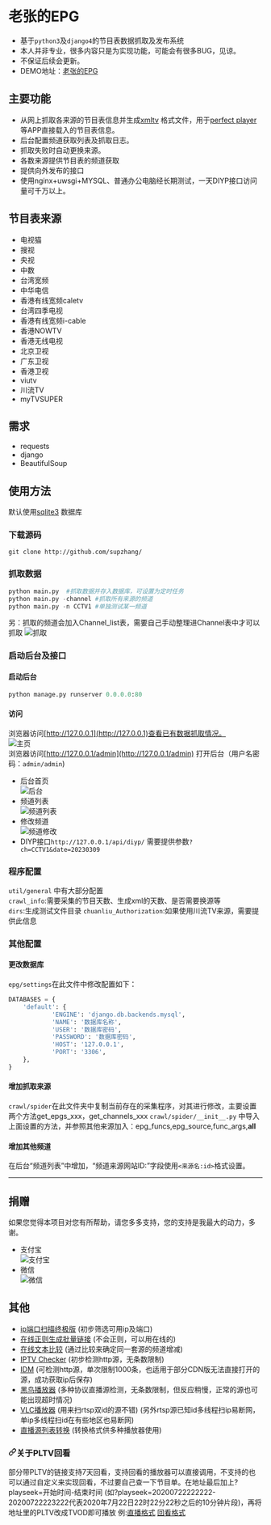 # 老张的EPG  
* 基于`python3`及`django4`的节目表数据抓取及发布系统
* 本人并非专业，很多内容只是为实现功能，可能会有很多BUG，见谅。
* 不保证后续会更新。
* DEMO地址：[老张的EPG](http://epg.51zmt.top:8000/)  

## 主要功能  
- 从网上抓取各来源的节目表信息并生成[xmltv](http://wiki.xmltv.org/) 格式文件，用于[perfect player](http://niklabs.com/) 等APP直接载入的节目表信息。
- 后台配置频道获取列表及抓取日志。
- 抓取失败时自动更换来源。
- 各数来源提供节目表的频道获取
- 提供向外发布的接口
- 使用nginx+uwsgi+MYSQL、普通办公电脑经长期测试，一天DIYP接口访问量可千万以上。  

## 节目表来源  
- 电视猫
- 搜视
- 央视
- 中数
- 台湾宽频
- 中华电信
- 香港有线宽频caletv
- 台湾四季电视
- 香港有线宽频i-cable
- 香港NOWTV
- 香港无线电视
- 北京卫视
- 广东卫视
- 香港卫视
- viutv
- 川流TV
- myTVSUPER  
## 需求  
- requests
- django
- BeautifulSoup  
## 使用方法
默认使用[sqlite3](https://www.sqlite.org/) 数据库  
### 下载源码  
```git clone http://github.com/supzhang/```  
### 抓取数据  
```python
python main.py  #抓取数据并存入数据库，可设置为定时任务
python main.py -channel #抓取所有来源的频道
python main.py -n CCTV1 #单独测试某一频道  
```
另：抓取的频道会加入Channel_list表，需要自己手动整理进Channel表中才可以抓取
![抓取](./img/crawl.png)  
### 启动后台及接口
#### 启动后台
```python
python manage.py runserver 0.0.0.0:80
```
#### 访问  
浏览器访问[http://127.0.0.1](http://127.0.0.1)查看已有数据抓取情况。  
![主页](./img/main_page.png)  
浏览器访问[http://127.0.0.1/admin](http://127.0.0.1/admin) 打开后台（用户名密码：`admin/admin`)  
- 后台首页  
![后台](./img/back.png)  
- 频道列表    
![频道列表](./img/channel1.png)  
- 修改频道   
![频道修改](./img/channel2.png)
- DIYP接口`http://127.0.0.1/api/diyp/` 需要提供参数`?ch=CCTV1&date=20230309` 
### 程序配置  
`util/general` 中有大部分配置  
`crawl_info`:需要采集的节目天数、生成xml的天数、是否需要换源等  
`dirs`:生成测试文件目录
`chuanliu_Authorization`:如果使用川流TV来源，需要提供此信息
### 其他配置  
#### 更改数据库    
`epg/settings`在此文件中修改配置如下：
```python
DATABASES = {
    'default': {
            'ENGINE': 'django.db.backends.mysql',
            'NAME': '数据库名称',
            'USER': '数据库密码',
            'PASSWORD': '数据库密码',
            'HOST': '127.0.0.1',
            'PORT': '3306',
    },
}
```
#### 增加抓取来源  
`crawl/spider`在此文件夹中复制当前存在的采集程序，对其进行修改，主要设置两个方法get_epgs_xxx，get_channels_xxx
`crawl/spider/__init__.py` 中导入上面设置的方法，并参照其他来源加入：epg_funcs,epg_source,func_args,__all__  
#### 增加其他频道  
在后台“频道列表”中增加，“频道来源网站ID:”字段使用`<来源名:id>`格式设置。
****
## 捐赠
如果您觉得本项目对您有所帮助，请您多多支持，您的支持是我最大的动力，多谢。  
- 支付宝  
![支付宝](./img/alipay.jpg)  
- 微信  
![微信](./img/wechat.png)

## 其他
<ul>
<li><a href="https://pan.baidu.com/s/1mhQyxhm" rel="nofollow">ip端口扫描终极版</a> (初步筛选可用ip及端口)</li>
<li><a href="http://tools.jb51.net/aideddesign/ljscq" rel="nofollow">在线正则生成批量链接</a> (不会正则，可以用在线的)</li>
<li><a href="http://wenbenbijiao.renrensousuo.com/" rel="nofollow">在线文本比较</a> (通过比较来确定同一套源的频道增减)</li>
<li><a href="http://www.downmsn.com/rjxz/23256.html" rel="nofollow">IPTV Checker</a> (初步检测http源，无条数限制)</li>
<li><a href="http://www.internetdownloadmanager.com/" rel="nofollow">IDM</a> (可检测http源，单次限制1000条，也适用于部分CDN版无法直接打开的源，成功获取ip后保存)</li>
<li><a href="https://guihet.com/blackbird-player.html" rel="nofollow">黑鸟播放器</a> (多种协议直播源检测，无条数限制，但反应稍慢，正常的源也可能出现超时情况)</li>
<li><a href="https://vlc.media/" rel="nofollow">VLC播放器</a> (用来扫rtsp双id的源不错) (另外rtsp源已知id多线程扫ip易断网，单ip多线程扫id在有些地区也易断网)</li>
<li><a href="https://guihet.com/tvlive-telelist.html" rel="nofollow">直播源列表转换</a> (转换格式供多种播放器使用)</li>
</ul>
<h3><a id="user-content-关于pltv回看" class="anchor" aria-hidden="true" href="#关于pltv回看"><svg class="octicon octicon-link" viewBox="0 0 16 16" version="1.1" width="16" height="16" aria-hidden="true"><path fill-rule="evenodd" d="M7.775 3.275a.75.75 0 001.06 1.06l1.25-1.25a2 2 0 112.83 2.83l-2.5 2.5a2 2 0 01-2.83 0 .75.75 0 00-1.06 1.06 3.5 3.5 0 004.95 0l2.5-2.5a3.5 3.5 0 00-4.95-4.95l-1.25 1.25zm-4.69 9.64a2 2 0 010-2.83l2.5-2.5a2 2 0 012.83 0 .75.75 0 001.06-1.06 3.5 3.5 0 00-4.95 0l-2.5 2.5a3.5 3.5 0 004.95 4.95l1.25-1.25a.75.75 0 00-1.06-1.06l-1.25 1.25a2 2 0 01-2.83 0z"></path></svg></a>关于PLTV回看</h3>
<p>部分带PLTV的链接支持7天回看，支持回看的播放器可以直接调用，不支持的也可以通过自定义来实现回看，不过要自己查一下节目单。在地址最后加上?playseek=开始时间-结束时间 (如?playseek=20200722222222-20200722223222代表2020年7月22日22时22分22秒之后的10分钟片段)，再将地址里的PLTV改成TVOD即可播放 例:<a href="http://183.207.248.108/ott.js.chinamobile.com/PLTV/3/224/3221227581/index.m3u8" rel="nofollow">直播格式</a> <a href="http://183.207.248.108/ott.js.chinamobile.com/TVOD/3/224/3221227581/index.m3u8?playseek=20200722222222-20200722223222" rel="nofollow">回看格式</a></p>



